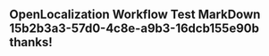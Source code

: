 <properties
ms.topic="hero-topic"
ms.test1="hero-topic"
ms.test2="test"/>

## OpenLocalization Workflow Test MarkDown 15b2b3a3-57d0-4c8e-a9b3-16dcb155e90b thanks!
